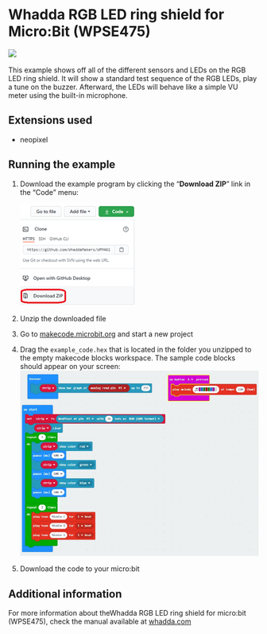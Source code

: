 # Whadda RGB LED ring shield for Micro:Bit (WPSE475)

![](./installed_shield.jpg)

This example shows off all of the different sensors and LEDs on the RGB LED ring shield.
It will show a standard test sequence of the RGB LEDs, play a tune on the buzzer. Afterward, the LEDs will behave like a simple VU meter using the built-in microphone.

## Extensions used
* neopixel

## Running the example

1. Download the example program by clicking the “**Download ZIP**” link in the “Code” menu:
   
   ![](./download.png)

2. Unzip the downloaded file
3. Go to [makecode.microbit.org](https://makecode.microbit.org/) and start a new project
4. Drag the ```example_code.hex``` that is located in the folder you unzipped to the empty makecode blocks workspace. The sample code blocks should appear on your screen:
  ![](./code_screenshot.jpg)
5. Download the code to your micro:bit

## Additional information
  For more information about theWhadda RGB LED ring shield for micro:bit (WPSE475), check the manual available at [whadda.com](https://whadda.com) 
